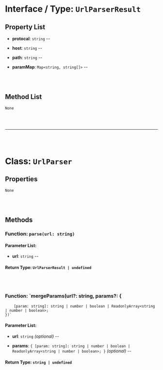 # Interface / Type: `UrlParserResult`

    

## Property List

- **protocal**: `string` -- 


- **host**: `string` -- 


- **path**: `string` -- 


- **paramMap**: `Map<string, string[]>` -- 


<br/>
<br/>

## Method List

`None`

<br/>
<br/>



---


<br/>
<br/>

# Class: `UrlParser`

    

## Properties

`None`

<br/>
<br/>

## Methods

### Function: `parse(url: string)`

    

#### Parameter List:

- **url**: `string` -- 


#### Return Type: `UrlParserResult | undefined` 

<br/>
<br/>

### Function: `mergeParams(url?: string, params?: {
        [param: string]: string | number | boolean | ReadonlyArray<string | number | boolean>;
    })`

    

#### Parameter List:

- **url**: `string` _(optional)_ -- 

- **params**: `{
        [param: string]: string | number | boolean | ReadonlyArray<string | number | boolean>;
    }` _(optional)_ -- 


#### Return Type: `string | undefined` 

